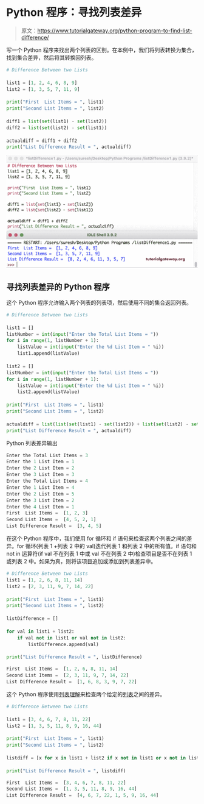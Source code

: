 # Python 程序：寻找列表差异

> 原文：<https://www.tutorialgateway.org/python-program-to-find-list-difference/>

写一个 Python 程序来找出两个列表的区别。在本例中，我们将列表转换为集合，找到集合差异，然后将其转换回列表。

```py
# Difference Between two Lists

list1 = [1, 2, 4, 6, 8, 9]
list2 = [1, 3, 5, 7, 11, 9]

print("First  List Items = ", list1)
print("Second List Items = ", list2)

diff1 = list(set(list1) - set(list2))
diff2 = list(set(list2) - set(list1))

actualdiff = diff1 + diff2
print("List Difference Result = ", actualdiff)
```

![Python Program to Find List Difference 1](img/e532e91346db522eb42e5cffcd9c5ccf.png)

## 寻找列表差异的 Python 程序

这个 Python 程序允许输入两个列表的列表项，然后使用不同的集合返回列表。

```py
# Difference Between two Lists

list1 = []
listNumber = int(input("Enter the Total List Items = "))
for i in range(1, listNumber + 1):
    listValue = int(input("Enter the %d List Item = " %i))
    list1.append(listValue)

list2 = []
listNumber = int(input("Enter the Total List Items = "))
for i in range(1, listNumber + 1):
    listValue = int(input("Enter the %d List Item = " %i))
    list2.append(listValue)

print("First  List Items = ", list1)
print("Second List Items = ", list2)

actualdiff = list(list(set(list1) - set(list2)) + list(set(list2) - set(list1)))
print("List Difference Result = ", actualdiff)
```

Python 列表差异输出

```py
Enter the Total List Items = 3
Enter the 1 List Item = 1
Enter the 2 List Item = 2
Enter the 3 List Item = 3
Enter the Total List Items = 4
Enter the 1 List Item = 4
Enter the 2 List Item = 5
Enter the 3 List Item = 2
Enter the 4 List Item = 1
First  List Items =  [1, 2, 3]
Second List Items =  [4, 5, 2, 1]
List Difference Result =  [3, 4, 5]
```

在这个 Python 程序中，我们使用 for 循环和 if 语句来检查这两个列表之间的差异。for 循环(列表 1 +列表 2 中的 val)迭代列表 1 和列表 2 中的所有值。if 语句和 not in 运算符(if val 不在列表 1 中或 val 不在列表 2 中)检查项目是否不在列表 1 或列表 2 中。如果为真，则将该项目追加或添加到列表差异中。

```py
# Difference Between two Lists
list1 = [1, 2, 6, 8, 11, 14]
list2 = [2, 3, 11, 9, 7, 14, 22]

print("First  List Items = ", list1)
print("Second List Items = ", list2)

listDifference = []

for val in list1 + list2:
    if val not in list1 or val not in list2:
        listDifference.append(val)

print("List Difference Result = ", listDifference)
```

```py
First  List Items =  [1, 2, 6, 8, 11, 14]
Second List Items =  [2, 3, 11, 9, 7, 14, 22]
List Difference Result =  [1, 6, 8, 3, 9, 7, 22]
```

这个 Python 程序使用[列表理解](https://www.tutorialgateway.org/python-list-comprehensions/)来检查两个给定的[列表](https://www.tutorialgateway.org/python-list/)之间的差异。

```py
# Difference Between two Lists

list1 = [3, 4, 6, 7, 8, 11, 22]
list2 = [1, 3, 5, 11, 8, 9, 16, 44]

print("First  List Items = ", list1)
print("Second List Items = ", list2)

listdiff = [x for x in list1 + list2 if x not in list1 or x not in list2]

print("List Difference Result = ", listdiff)
```

```py
First  List Items =  [3, 4, 6, 7, 8, 11, 22]
Second List Items =  [1, 3, 5, 11, 8, 9, 16, 44]
List Difference Result =  [4, 6, 7, 22, 1, 5, 9, 16, 44]
```